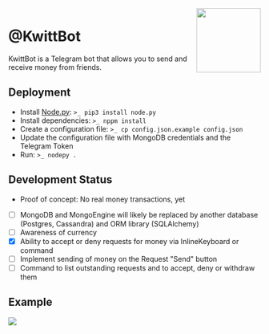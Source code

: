 <img src="http://i.imgur.com/HFdsUh7.png" align="right" width="128px">

# @KwittBot

KwittBot is a Telegram bot that allows you to send and receive money from
friends.

## Deployment

  [Node.py]: https://nodepy.org/

* Install [Node.py]: `>_ pip3 install node.py`
* Install dependencies: `>_ nppm install`
* Create a configuration file: `>_ cp config.json.example config.json`
* Update the configuration file with MongoDB credentials and the Telegram Token
* Run: `>_ nodepy .`

## Development Status

* Proof of concept: No real money transactions, yet
* [ ] MongoDB and MongoEngine will likely be replaced by another database
  (Postgres, Cassandra) and ORM library (SQLAlchemy)
* [ ] Awareness of currency
* [x] Ability to accept or deny requests for money via InlineKeyboard or command
* [ ] Implement sending of money on the Request "Send" button
* [ ] Command to list outstanding requests and to accept, deny or withdraw them

## Example

![](https://i.imgur.com/TPWIiUC.png)
